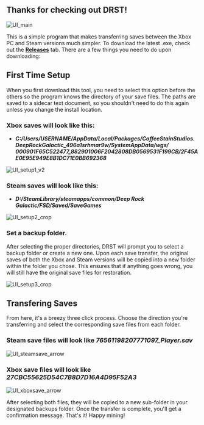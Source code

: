 ## Thanks for checking out DRST!

![UI_main](https://user-images.githubusercontent.com/53543020/148155830-99e4c027-dfcf-443b-ba5b-5a099940b706.png)

This is a simple program that makes transferring saves between the Xbox PC and Steam versions much simpler. To download the latest .exe, check out the [**Releases**](https://github.com/andyrrm/Deep-Rock-Save-Transfer/releases/) tab. There are a few things you need to do upon downloading:

## First Time Setup
When you first download this tool, you need to select this option before the others so the program knows the directory of your save files. The paths are saved to a sidecar text document, so you shouldn't need to do this again unless you change the install location.

### Xbox saves will look like this:
- ***C:/Users/USERNAME/AppData/Local/Packages/CoffeeStainStudios.DeepRockGalactic_496a1srhmar9w/SystemAppData/wgs/
000901F65C522477_882901006F2042808DB0569531F199CB/2F45AE0E95E949E8B1DC71E0BB692368***

![UI_setup1_v2](https://user-images.githubusercontent.com/53543020/148176602-4a4101a0-b6ad-4bcd-af65-eb565c144e85.png)

### Steam saves will look like this:

- ***D:/SteamLibrary/steamapps/common/Deep Rock Galactic/FSD/Saved/SaveGames***

![UI_setup2_crop](https://user-images.githubusercontent.com/53543020/148156407-612fbd89-6e90-4cc8-98fe-e963c5cefa5e.png)

### Set a backup folder.

After selecting the proper directories, DRST will prompt you to select a backup folder or create a new one. Upon each save transfer, the original saves of both the Xbox and Steam versions will be copied into a new folder within the folder you chose. This ensures that if anything goes wrong, you will still have the original save files for restoration. 

![UI_setup3_crop](https://user-images.githubusercontent.com/53543020/148156410-f4eae4fc-abf0-4da2-bd6d-ba9329976d6c.png)

## Transfering Saves

From here, it's a breezy three click process. Choose the direction you're transferring and select the corresponding save files from each folder. 

### Steam save files will look like *76561198207771097_Player.sav*
![UI_steamsave_arrow](https://user-images.githubusercontent.com/53543020/148181689-a0c0f672-6ad1-4822-9159-c60534b7d592.png)

### Xbox save files will look like *27CBC55625D54C7B8D7D16A4D95F52A3*
![UI_xboxsave_arrow](https://user-images.githubusercontent.com/53543020/148181691-688d0b9f-6152-44d3-8f76-f4bbaaa6ca9e.png)

After selecting both files, they will be copied to a new sub-folder in your designated backups folder. Once the transfer is complete, you'll get a confirmation message. That's it! Happy mining!
